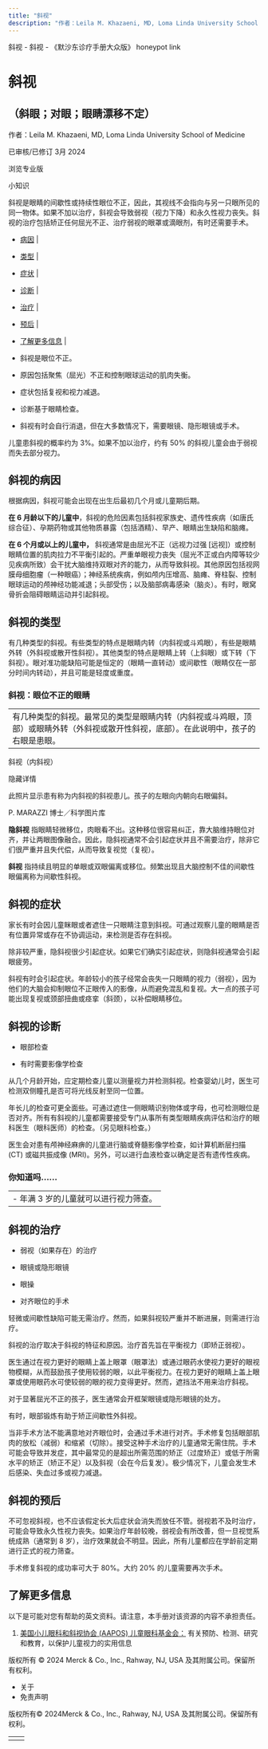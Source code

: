 ```yaml
---
title: "斜视"
description: "作者：Leila M. Khazaeni, MD, Loma Linda University School of Medicine"
---
```


﻿斜视 \- 斜视 \- 《默沙东诊疗手册大众版》 honeypot link

# 斜视

## （斜眼；对眼；眼睛漂移不定）

作者：Leila M. Khazaeni, MD, Loma Linda University School of Medicine

已审核/已修订 3月 2024

浏览专业版

小知识

斜视是眼睛的间歇性或持续性眼位不正，因此，其视线不会指向与另一只眼所见的同一物体。如果不加以治疗，斜视会导致弱视（视力下降）和永久性视力丧失。斜视的治疗包括矫正任何屈光不正、治疗弱视的眼罩或滴眼剂，有时还需要手术。

- [病因](#病因_v8968400_zh) \|
- [类型](#类型_v8968408_zh) \|
- [症状](#症状_v8968438_zh) \|
- [诊断](#诊断_v8968441_zh) \|
- [治疗](#治疗_v8968461_zh) \|
- [预后](#预后_v8968457_zh) \|
- [了解更多信息](#了解更多信息_v39679766_zh) \|

- 斜视是眼位不正。

- 原因包括聚焦（屈光）不正和控制眼球运动的肌肉失衡。

- 症状包括复视和视力减退。

- 诊断基于眼睛检查。

- 斜视有时会自行消退，但在大多数情况下，需要眼镜、隐形眼镜或手术。


儿童患斜视的概率约为 3%。如果不加以治疗，约有 50% 的斜视儿童会由于弱视而失去部分视力。

## 斜视的病因

根据病因，斜视可能会出现在出生后最初几个月或儿童期后期。

**在 6 月龄以下的儿童中**，斜视的危险因素包括斜视家族史、遗传性疾病（如唐氏综合征）、孕期药物或其他物质暴露（包括酒精）、早产、眼睛出生缺陷和脑瘫。

**在 6 个月或以上的儿童中，** 斜视通常是由屈光不正（远视力过强 \[远视\]）或控制眼睛位置的肌肉拉力不平衡引起的。严重单眼视力丧失（屈光不正或白内障等较少见疾病所致）会干扰大脑维持双眼对齐的能力，从而导致斜视。其他原因包括视网膜母细胞瘤（一种眼癌）；神经系统疾病，例如颅内压增高、脑瘫、脊柱裂、控制眼球运动的颅神经功能减退；头部受伤；以及脑部病毒感染（脑炎）。有时，眼窝骨折会阻碍眼睛运动并引起斜视。

## 斜视的类型

有几种类型的斜视。有些类型的特点是眼睛内转（内斜视或斗鸡眼），有些是眼睛外转（外斜视或散开性斜视）。其他类型的特点是眼睛上转（上斜眼）或下转（下斜视）。眼对准功能缺陷可能是恒定的（眼睛一直转动）或间歇性（眼睛仅在一部分时间内转动），并且可能是轻度或重度。

### 斜视：眼位不正的眼睛

|     |
| --- |
| 有几种类型的斜视。最常见的类型是眼睛内转（内斜视或斗鸡眼，顶部）或眼睛外转（外斜视或散开性斜视，底部）。在此说明中，孩子的右眼是患眼。<br> |

斜视（内斜视）



隐藏详情

此照片显示患有称为内斜视的斜视患儿。孩子的左眼向内朝向右眼偏斜。

P. MARAZZI 博士／科学图片库

**隐斜视** 指眼睛轻微移位，肉眼看不出。这种移位很容易纠正，靠大脑维持眼位对齐，并让两眼图像融合。因此，隐斜视通常不会引起症状并且不需要治疗，除非它们很严重并且失代偿，从而导致复视觉（复视）。

**斜视** 指持续且明显的单眼或双眼偏离或移位。频繁出现且大脑控制不佳的间歇性眼偏离称为间歇性斜视。

## 斜视的症状

家长有时会因儿童眯眼或者遮住一只眼睛注意到斜视。可通过观察儿童的眼睛是否有位置异常或存在不协调运动，来检测是否存在斜视。

除非较严重，隐斜视很少引起症状。如果它们确实引起症状，则隐斜视通常会引起眼疲劳。

斜视有时会引起症状。年龄较小的孩子经常会丧失一只眼睛的视力（弱视），因为他们的大脑会抑制眼位不正眼传入的影像，从而避免混乱和复视。大一点的孩子可能出现复视或颈部扭曲或痉挛（斜颈），以补偿眼睛移位。

## 斜视的诊断

- 眼部检查

- 有时需要影像学检查


从几个月龄开始，应定期检查儿童以测量视力并检测斜视。检查婴幼儿时，医生可检测双侧瞳孔是否可将光线反射至同一位置。

年长儿的检查可更全面些。可通过遮住一侧眼睛识别物体或字母，也可检测眼位是否对齐。所有有斜视的儿童都需要接受专门从事所有类型眼睛疾病评估和治疗的眼科医生（眼科医师）的检查。（另见眼科检查。）

医生会对患有颅神经麻痹的儿童进行脑或脊髓影像学检查，如计算机断层扫描 (CT) 或磁共振成像 (MRI)。另外，可以进行血液检查以确定是否有遗传性疾病。

### 你知道吗……

|     |
| --- |
| - 年满 3 岁的儿童就可以进行视力筛查。 |

## 斜视的治疗

- 弱视（如果存在）的治疗

- 眼镜或隐形眼镜

- 眼操

- 对齐眼位的手术


轻微或间歇性缺陷可能无需治疗。然而，如果斜视较严重并不断进展，则需进行治疗。

斜视的治疗取决于斜视的特征和原因。治疗首先旨在平衡视力（即矫正弱视）。

医生通过在视力更好的眼睛上盖上眼罩（眼罩法）或通过眼药水使视力更好的眼视物模糊，从而鼓励孩子使用较弱的眼，以此平衡视力。在视力更好的眼睛上盖上眼罩或使用眼药水可使较弱的眼的视力变得更好。然而，遮挡法不用来治疗斜视。

对于显著屈光不正的孩子，医生通常会开框架眼镜或隐形眼镜的处方。

有时，眼部锻炼有助于矫正间歇性外斜视。

当非手术方法不能满意地对齐眼位时，会通过手术进行对齐。手术修复包括眼部肌肉的放松（减弱）和缩紧（切除）。接受这种手术治疗的儿童通常无需住院。手术可能会导致并发症，其中最常见的是超出所需范围的矫正（过度矫正）或低于所需水平的矫正（矫正不足）以及斜视（会在今后复发）。极少情况下，儿童会发生术后感染、失血过多或视力减退。

## 斜视的预后

不可忽视斜视，也不应该假定长大后症状会消失而放任不管。弱视若不及时治疗，可能会导致永久性视力丧失。如果治疗年龄较晚，弱视会有所改善，但一旦视觉系统成熟（通常到 8 岁），治疗效果就会不明显。因此，所有儿童都应在学龄前定期进行正式的视力筛查。

手术修复斜视的成功率可大于 80%。大约 20% 的儿童需要再次手术。

## 了解更多信息

以下是可能对您有帮助的英文资料。请注意，本手册对该资源的内容不承担责任。

1. [美国小儿眼科和斜视协会 (AAPOS) 儿童眼科基金会：](https://www.childrenseyefoundation.org/home) 有关预防、检测、研究和教育，以保护儿童视力的实用信息




版权所有 © 2024
Merck & Co., Inc., Rahway, NJ, USA 及其附属公司。保留所有权利。

- 关于
- 免责声明

版权所有© 2024Merck & Co., Inc., Rahway, NJ, USA 及其附属公司。保留所有权利。

|     |     |
| --- | --- |
|  |  |